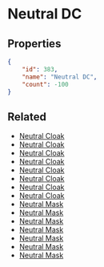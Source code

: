 # Neutral DC

<no description available>

## Properties

```json
{
    "id": 383,
    "name": "Neutral DC",
    "count": -100
}
```

## Related

- [Neutral Cloak](../items/10937-neutral-cloak.md)
- [Neutral Cloak](../items/10938-neutral-cloak.md)
- [Neutral Cloak](../items/10939-neutral-cloak.md)
- [Neutral Cloak](../items/10940-neutral-cloak.md)
- [Neutral Cloak](../items/10941-neutral-cloak.md)
- [Neutral Cloak](../items/10942-neutral-cloak.md)
- [Neutral Cloak](../items/10943-neutral-cloak.md)
- [Neutral Cloak](../items/10944-neutral-cloak.md)
- [Neutral Mask](../items/10980-neutral-mask.md)
- [Neutral Mask](../items/10981-neutral-mask.md)
- [Neutral Mask](../items/10982-neutral-mask.md)
- [Neutral Mask](../items/10983-neutral-mask.md)
- [Neutral Mask](../items/10984-neutral-mask.md)
- [Neutral Mask](../items/10985-neutral-mask.md)
- [Neutral Mask](../items/10986-neutral-mask.md)

